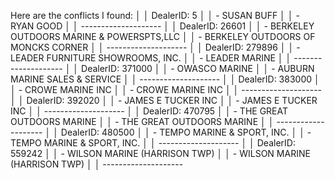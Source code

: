  Here are the conflicts I found:                                       │
 │    DealerID: 5                                                           │
 │      - SUSAN BUFF                                                        │
 │      - RYAN GOOD                                                         │
 │    --------------------                                                  │
 │    DealerID: 26601                                                       │
 │      - BERKELEY OUTDOORS MARINE & POWERSPTS,LLC                          │
 │      - BERKELEY OUTDOORS OF MONCKS CORNER                                │
 │    --------------------                                                  │
 │    DealerID: 279896                                                      │
 │      - LEADER FURNITURE SHOWROOMS, INC.                                  │
 │      - LEADER MARINE                                                     │
 │    --------------------                                                  │
 │    DealerID: 371000                                                      │
 │      - OWASCO MARINE                                                     │
 │      - AUBURN MARINE SALES & SERVICE                                     │
 │    --------------------                                                  │
 │    DealerID: 383000                                                      │
 │      - CROWE MARINE INC                                                  │
 │      - CROWE MARINE INC                                                  │
 │    --------------------                                                  │
 │    DealerID: 392020                                                      │
 │      - JAMES E TUCKER INC                                                │
 │      - JAMES E TUCKER INC                                                │
 │    --------------------                                                  │
 │    DealerID: 470795                                                      │
 │      - THE GREAT OUTDOORS MARINE                                         │
 │      - THE GREAT OUTDOORS MARINE                                         │
 │    --------------------                                                  │
 │    DealerID: 480500                                                      │
 │      - TEMPO MARINE & SPORT, INC.                                        │
 │      - TEMPO MARINE & SPORT, INC.                                        │
 │    --------------------                                                  │
 │    DealerID: 559242                                                      │
 │      - WILSON MARINE (HARRISON TWP)                                      │
 │      - WILSON MARINE (HARRISON TWP)                                      │
 │    --------------------             
